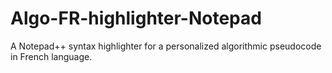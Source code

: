 # Algo-FR-highlighter-Notepad
A Notepad++ syntax highlighter for a personalized algorithmic pseudocode in French language.
